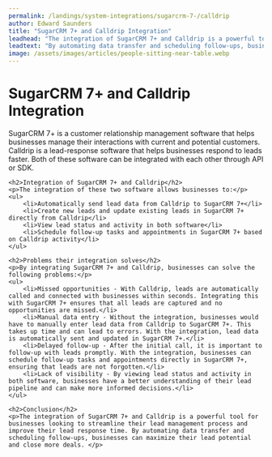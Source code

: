 ```yaml
---
permalink: /landings/system-integrations/sugarcrm-7-/calldrip
author: Edward Saunders
title: "SugarCRM 7+ and Calldrip Integration"
leadhead: "The integration of SugarCRM 7+ and Calldrip is a powerful tool for businesses looking to streamline their lead management process and improve their lead response time"
leadtext: "By automating data transfer and scheduling follow-ups, businesses can maximize their lead potential and close more deals."
image: /assets/images/articles/people-sitting-near-table.webp
---
```

<div class="arttext">    <h1>SugarCRM 7+ and Calldrip Integration</h1>
    <p>SugarCRM 7+ is a customer relationship management software that helps businesses manage their interactions with current and potential customers. Calldrip is a lead-response software that helps businesses respond to leads faster. Both of these software can be integrated with each other through API or SDK.</p>
    
    <h2>Integration of SugarCRM 7+ and Calldrip</h2>
    <p>The integration of these two software allows businesses to:</p>
    <ul>
        <li>Automatically send lead data from Calldrip to SugarCRM 7+</li>
        <li>Create new leads and update existing leads in SugarCRM 7+ directly from Calldrip</li>
        <li>View lead status and activity in both software</li>
        <li>Schedule follow-up tasks and appointments in SugarCRM 7+ based on Calldrip activity</li>
    </ul>
    
    <h2>Problems their integration solves</h2>
    <p>By integrating SugarCRM 7+ and Calldrip, businesses can solve the following problems:</p>
    <ul>
        <li>Missed opportunities - With Calldrip, leads are automatically called and connected with businesses within seconds. Integrating this with SugarCRM 7+ ensures that all leads are captured and no opportunities are missed.</li>
        <li>Manual data entry - Without the integration, businesses would have to manually enter lead data from Calldrip to SugarCRM 7+. This takes up time and can lead to errors. With the integration, lead data is automatically sent and updated in SugarCRM 7+.</li>
        <li>Delayed follow-up - After the initial call, it is important to follow-up with leads promptly. With the integration, businesses can schedule follow-up tasks and appointments directly in SugarCRM 7+, ensuring that leads are not forgotten.</li>
        <li>Lack of visibility - By viewing lead status and activity in both software, businesses have a better understanding of their lead pipeline and can make more informed decisions.</li>
    </ul>
    
    <h2>Conclusion</h2>
    <p>The integration of SugarCRM 7+ and Calldrip is a powerful tool for businesses looking to streamline their lead management process and improve their lead response time. By automating data transfer and scheduling follow-ups, businesses can maximize their lead potential and close more deals. </p>
</div>